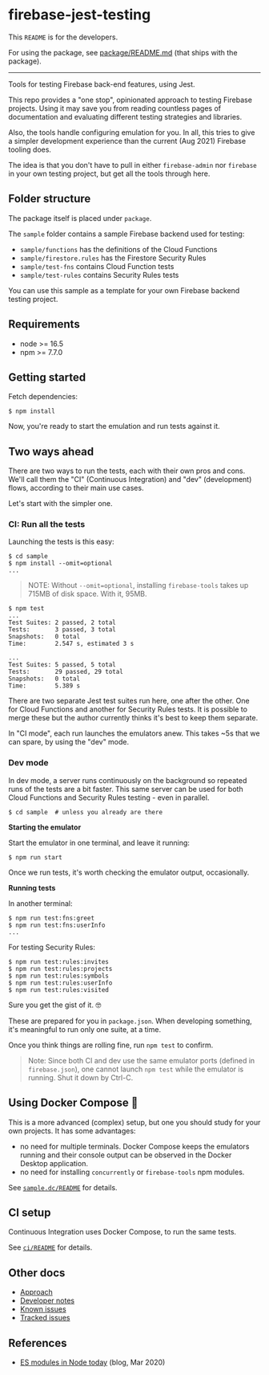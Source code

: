# firebase-jest-testing

This `README` is for the developers. 

For using the package, see [package/README.md](package/README.md) (that ships with the package).

---

Tools for testing Firebase back-end features, using Jest.

This repo provides a "one stop", opinionated approach to testing Firebase projects. Using it may save you from reading countless pages of documentation and evaluating different testing strategies and libraries.

Also, the tools handle configuring emulation for you. In all, this tries to give a simpler development experience than the current (Aug 2021) Firebase tooling does.

The idea is that you don't have to pull in either `firebase-admin` nor `firebase` in your own testing project, but get all the tools through here.


## Folder structure

The package itself is placed under `package`.

The `sample` folder contains a sample Firebase backend used for testing:

- `sample/functions` has the definitions of the Cloud Functions
- `sample/firestore.rules` has the Firestore Security Rules
- `sample/test-fns` contains Cloud Function tests
- `sample/test-rules` contains Security Rules tests

You can use this sample as a template for your own Firebase backend testing project.

## Requirements

- node >= 16.5
- npm >= 7.7.0

<!--
Developed with:
- macOS 12.4
- node 18.4
- npm 8.12

+ Docker Desktop for Mac 4.10.1
  - 3 cores, 2 GB, 512 MB swap
  - VirtioFS enabled
-->

## Getting started

Fetch dependencies:

```
$ npm install
```

Now, you're ready to start the emulation and run tests against it.


## Two ways ahead

There are two ways to run the tests, each with their own pros and cons. We'll call them the "CI" (Continuous Integration) and "dev" (development) flows, according to their main use cases.

Let's start with the simpler one.


### CI: Run all the tests

Launching the tests is this easy:

```
$ cd sample
$ npm install --omit=optional
...
```

>NOTE: Without `--omit=optional`, installing `firebase-tools` takes up 715MB of disk space. With it, 95MB.

```
$ npm test
...
Test Suites: 2 passed, 2 total
Tests:       3 passed, 3 total
Snapshots:   0 total
Time:        2.547 s, estimated 3 s

...
Test Suites: 5 passed, 5 total
Tests:       29 passed, 29 total
Snapshots:   0 total
Time:        5.389 s
```

There are two separate Jest test suites run here, one after the other. One for Cloud Functions and another for Security Rules tests. It is possible to merge these but the author currently thinks it's best to keep them separate.

In "CI mode", each run launches the emulators anew. This takes ~5s that we can spare, by using the "dev" mode.


### Dev mode

In dev mode, a server runs continuously on the background so repeated runs of the tests are a bit faster. This same server can be used for both Cloud Functions and Security Rules testing - even in parallel.

```
$ cd sample  # unless you already are there
```

**Starting the emulator**

Start the emulator in one terminal, and leave it running:

```
$ npm run start
```

Once we run tests, it's worth checking the emulator output, occasionally.

**Running tests**

In another terminal:

```
$ npm run test:fns:greet
$ npm run test:fns:userInfo
...
```

For testing Security Rules:

```
$ npm run test:rules:invites
$ npm run test:rules:projects
$ npm run test:rules:symbols
$ npm run test:rules:userInfo
$ npm run test:rules:visited
```

Sure you get the gist of it. 🤓

These are prepared for you in `package.json`. When developing something, it's meaningful to run only one suite, at a time.

Once you think things are rolling fine, run `npm test` to confirm.

>Note: Since both CI and dev use the same emulator ports (defined in `firebase.json`), one cannot launch `npm test` while the emulator is running. Shut it down by Ctrl-C.


## Using Docker Compose 🎁

This is a more advanced (complex) setup, but one you should study for your own projects. It has some advantages:

- no need for multiple terminals. Docker Compose keeps the emulators running and their console output can be observed in the Docker Desktop application.
- no need for installing `concurrently` or `firebase-tools` npm modules.

See [`sample.dc/README`](sample.dc/README.md) for details.


## CI setup

Continuous Integration uses Docker Compose, to run the same tests.

See [`ci/README`](ci/README.md) for details.


## Other docs

- [Approach](APPROACH.md)
- [Developer notes](DEVS.md)
- [Known issues](KNOWN.md)
- [Tracked issues](TRACK.md)

## References

- [ES modules in Node today](https://blog.logrocket.com/es-modules-in-node-today/) (blog, Mar 2020)
